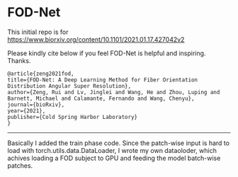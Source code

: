# FOD-Net

This initial repo is for https://www.biorxiv.org/content/10.1101/2021.01.17.427042v2

Please kindly cite below if you feel FOD-Net is helpful and inspiring. Thanks.

```
@article{zeng2021fod,
title={FOD-Net: A Deep Learning Method for Fiber Orientation Distribution Angular Super Resolution},
author={Zeng, Rui and Lv, Jinglei and Wang, He and Zhou, Luping and Barnett, Michael and Calamante, Fernando and Wang, Chenyu},
journal={bioRxiv},
year={2021},
publisher={Cold Spring Harbor Laboratory}
}
```

------

Basically I added the train phase code. Since the patch-wise input is hard to load with torch.utils.data.DataLoader, I wrote my own dataoloder, which achives loading a FOD subject to GPU and feeding the model batch-wise patches.
